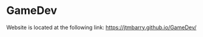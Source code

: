 # GameDev

Website is located at the following link: <a href="https://jtmbarry.github.io/GameDev/">https://jtmbarry.github.io/GameDev/</a>

